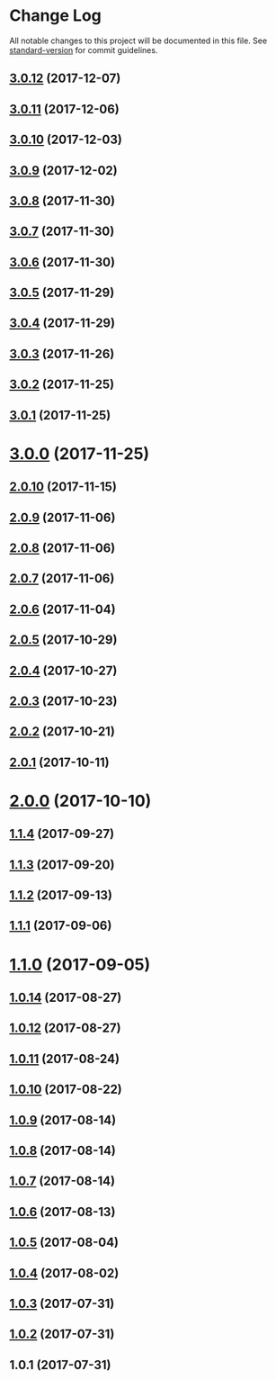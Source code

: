 # Change Log

All notable changes to this project will be documented in this file. See [standard-version](https://github.com/conventional-changelog/standard-version) for commit guidelines.

<a name="3.0.12"></a>
## [3.0.12](https://github.com/zerkalica/lom_atom/compare/v3.0.11...v3.0.12) (2017-12-07)



<a name="3.0.11"></a>
## [3.0.11](https://github.com/zerkalica/lom_atom/compare/v3.0.10...v3.0.11) (2017-12-06)



<a name="3.0.10"></a>
## [3.0.10](https://github.com/zerkalica/lom_atom/compare/v3.0.9...v3.0.10) (2017-12-03)



<a name="3.0.9"></a>
## [3.0.9](https://github.com/zerkalica/lom_atom/compare/v3.0.8...v3.0.9) (2017-12-02)



<a name="3.0.8"></a>
## [3.0.8](https://github.com/zerkalica/lom_atom/compare/v3.0.7...v3.0.8) (2017-11-30)



<a name="3.0.7"></a>
## [3.0.7](https://github.com/zerkalica/lom_atom/compare/v3.0.6...v3.0.7) (2017-11-30)



<a name="3.0.6"></a>
## [3.0.6](https://github.com/zerkalica/lom_atom/compare/v3.0.5...v3.0.6) (2017-11-30)



<a name="3.0.5"></a>
## [3.0.5](https://github.com/zerkalica/lom_atom/compare/v3.0.4...v3.0.5) (2017-11-29)



<a name="3.0.4"></a>
## [3.0.4](https://github.com/zerkalica/lom_atom/compare/v3.0.3...v3.0.4) (2017-11-29)



<a name="3.0.3"></a>
## [3.0.3](https://github.com/zerkalica/lom_atom/compare/v3.0.2...v3.0.3) (2017-11-26)



<a name="3.0.2"></a>
## [3.0.2](https://github.com/zerkalica/lom_atom/compare/v3.0.1...v3.0.2) (2017-11-25)



<a name="3.0.1"></a>
## [3.0.1](https://github.com/zerkalica/lom_atom/compare/v3.0.0...v3.0.1) (2017-11-25)



<a name="3.0.0"></a>
# [3.0.0](https://github.com/zerkalica/lom_atom/compare/v2.0.10...v3.0.0) (2017-11-25)



<a name="2.0.10"></a>
## [2.0.10](https://github.com/zerkalica/lom_atom/compare/v2.0.9...v2.0.10) (2017-11-15)



<a name="2.0.9"></a>
## [2.0.9](https://github.com/zerkalica/lom_atom/compare/v2.0.8...v2.0.9) (2017-11-06)



<a name="2.0.8"></a>
## [2.0.8](https://github.com/zerkalica/lom_atom/compare/v2.0.7...v2.0.8) (2017-11-06)



<a name="2.0.7"></a>
## [2.0.7](https://github.com/zerkalica/lom_atom/compare/v2.0.6...v2.0.7) (2017-11-06)



<a name="2.0.6"></a>
## [2.0.6](https://github.com/zerkalica/lom_atom/compare/v2.0.5...v2.0.6) (2017-11-04)



<a name="2.0.5"></a>
## [2.0.5](https://github.com/zerkalica/lom_atom/compare/v2.0.4...v2.0.5) (2017-10-29)



<a name="2.0.4"></a>
## [2.0.4](https://github.com/zerkalica/lom_atom/compare/v2.0.3...v2.0.4) (2017-10-27)



<a name="2.0.3"></a>
## [2.0.3](https://github.com/zerkalica/lom_atom/compare/v2.0.2...v2.0.3) (2017-10-23)



<a name="2.0.2"></a>
## [2.0.2](https://github.com/zerkalica/lom_atom/compare/v2.0.1...v2.0.2) (2017-10-21)



<a name="2.0.1"></a>
## [2.0.1](https://github.com/zerkalica/lom_atom/compare/v2.0.0...v2.0.1) (2017-10-11)



<a name="2.0.0"></a>
# [2.0.0](https://github.com/zerkalica/lom_atom/compare/v1.1.4...v2.0.0) (2017-10-10)



<a name="1.1.4"></a>
## [1.1.4](https://github.com/zerkalica/lom_atom/compare/v1.1.3...v1.1.4) (2017-09-27)



<a name="1.1.3"></a>
## [1.1.3](https://github.com/zerkalica/lom_atom/compare/v1.1.2...v1.1.3) (2017-09-20)



<a name="1.1.2"></a>
## [1.1.2](https://github.com/zerkalica/lom_atom/compare/v1.1.1...v1.1.2) (2017-09-13)



<a name="1.1.1"></a>
## [1.1.1](https://github.com/zerkalica/lom_atom/compare/v1.1.0...v1.1.1) (2017-09-06)



<a name="1.1.0"></a>
# [1.1.0](https://github.com/zerkalica/lom_atom/compare/v1.0.14...v1.1.0) (2017-09-05)



<a name="1.0.14"></a>
## [1.0.14](https://github.com/zerkalica/lom_atom/compare/v1.0.13...v1.0.14) (2017-08-27)



<a name="1.0.12"></a>
## [1.0.12](https://github.com/zerkalica/lom_atom/compare/v1.0.11...v1.0.12) (2017-08-27)



<a name="1.0.11"></a>
## [1.0.11](https://github.com/zerkalica/lom_atom/compare/v1.0.10...v1.0.11) (2017-08-24)



<a name="1.0.10"></a>
## [1.0.10](https://github.com/zerkalica/lom_atom/compare/v1.0.9...v1.0.10) (2017-08-22)



<a name="1.0.9"></a>
## [1.0.9](https://github.com/zerkalica/lom_atom/compare/v1.0.8...v1.0.9) (2017-08-14)



<a name="1.0.8"></a>
## [1.0.8](https://github.com/zerkalica/lom_atom/compare/v1.0.7...v1.0.8) (2017-08-14)



<a name="1.0.7"></a>
## [1.0.7](https://github.com/zerkalica/lom_atom/compare/v1.0.6...v1.0.7) (2017-08-14)



<a name="1.0.6"></a>
## [1.0.6](https://github.com/zerkalica/lom_atom/compare/v1.0.5...v1.0.6) (2017-08-13)



<a name="1.0.5"></a>
## [1.0.5](https://github.com/zerkalica/lom_atom/compare/v1.0.4...v1.0.5) (2017-08-04)



<a name="1.0.4"></a>
## [1.0.4](https://github.com/zerkalica/lom_atom/compare/v1.0.3...v1.0.4) (2017-08-02)



<a name="1.0.3"></a>
## [1.0.3](https://github.com/zerkalica/lom_atom/compare/v1.0.2...v1.0.3) (2017-07-31)



<a name="1.0.2"></a>
## [1.0.2](https://github.com/zerkalica/lom_atom/compare/v1.0.1...v1.0.2) (2017-07-31)



<a name="1.0.1"></a>
## 1.0.1 (2017-07-31)
